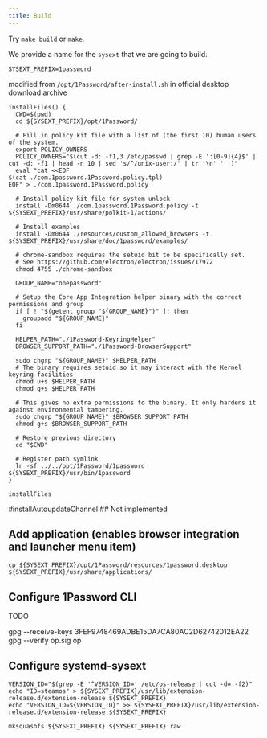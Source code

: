 ```yaml
---
title: Build
---
```


Try `make build` or `make`.

We provide a name for the `sysext` that we are going to build.

    SYSEXT_PREFIX=1password

modified from `/opt/1Password/after-install.sh` in official desktop download archive

    installFiles() {
      CWD=$(pwd)
      cd ${SYSEXT_PREFIX}/opt/1Password/

      # Fill in policy kit file with a list of (the first 10) human users of the system.
      export POLICY_OWNERS
      POLICY_OWNERS="$(cut -d: -f1,3 /etc/passwd | grep -E ':[0-9]{4}$' | cut -d: -f1 | head -n 10 | sed 's/^/unix-user:/' | tr '\n' ' ')"
      eval "cat <<EOF
    $(cat ./com.1password.1Password.policy.tpl)
    EOF" > ./com.1password.1Password.policy

      # Install policy kit file for system unlock
      install -Dm0644 ./com.1password.1Password.policy -t ${SYSEXT_PREFIX}/usr/share/polkit-1/actions/

      # Install examples
      install -Dm0644 ./resources/custom_allowed_browsers -t ${SYSEXT_PREFIX}/usr/share/doc/1password/examples/

      # chrome-sandbox requires the setuid bit to be specifically set.
      # See https://github.com/electron/electron/issues/17972
      chmod 4755 ./chrome-sandbox

      GROUP_NAME="onepassword"

      # Setup the Core App Integration helper binary with the correct permissions and group
      if [ ! "$(getent group "${GROUP_NAME}")" ]; then
        groupadd "${GROUP_NAME}"
      fi

      HELPER_PATH="./1Password-KeyringHelper"
      BROWSER_SUPPORT_PATH="./1Password-BrowserSupport"

      sudo chgrp "${GROUP_NAME}" $HELPER_PATH
      # The binary requires setuid so it may interact with the Kernel keyring facilities
      chmod u+s $HELPER_PATH
      chmod g+s $HELPER_PATH

      # This gives no extra permissions to the binary. It only hardens it against environmental tampering.
      sudo chgrp "${GROUP_NAME}" $BROWSER_SUPPORT_PATH
      chmod g+s $BROWSER_SUPPORT_PATH

      # Restore previous directory
      cd "$CWD"

      # Register path symlink
      ln -sf ../../opt/1Password/1password ${SYSEXT_PREFIX}/usr/bin/1password
    }

    installFiles
#installAutoupdateChannel ## Not implemented

## Add application (enables browser integration and launcher menu item)

    cp ${SYSEXT_PREFIX}/opt/1Password/resources/1password.desktop ${SYSEXT_PREFIX}/usr/share/applications/

## Configure 1Password CLI

TODO

   gpg --receive-keys 3FEF9748469ADBE15DA7CA80AC2D62742012EA22
   gpg --verify op.sig op

## Configure systemd-sysext

    VERSION_ID="$(grep -E '^VERSION_ID=' /etc/os-release | cut -d= -f2)"
    echo "ID=steamos" > ${SYSEXT_PREFIX}/usr/lib/extension-release.d/extension-release.${SYSEXT_PREFIX}
    echo "VERSION_ID=${VERSION_ID}" >> ${SYSEXT_PREFIX}/usr/lib/extension-release.d/extension-release.${SYSEXT_PREFIX}

    mksquashfs ${SYSEXT_PREFIX} ${SYSEXT_PREFIX}.raw
